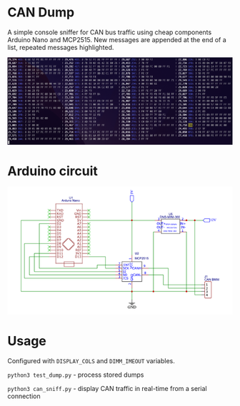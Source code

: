 CAN Dump
===

A simple console sniffer for CAN bus traffic using cheap components Arduino Nano and MCP2515.
New messages are appended at the end of a list, repeated messages highlighted.

![alt text](https://github.com/vchmykhun-collab/can_dump/blob/master/assets/sniffer.png?raw=true)

Arduino circuit
===
![alt text](https://github.com/vchmykhun-collab/can_dump/blob/master/assets/can%20dump%20arduino.png?raw=true)

Usage
===

Configured with `DISPLAY_COLS` and `DIMM_IMEOUT` variables.

`python3 test_dump.py` - process stored dumps

`python3 can_sniff.py` - display CAN traffic in real-time from a serial connection
